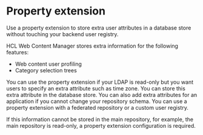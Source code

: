 # Property extension

Use a property extension to store extra user attributes in a database store without touching your backend user registry.

HCL Web Content Manager stores extra information for the following features:

-   Web content user profiling
-   Category selection trees

You can use the property extension if your LDAP is read-only but you want users to specify an extra attribute such as time zone. You can store this extra attribute in the database store. You can also add extra attributes for an application if you cannot change your repository schema. You can use a property extension with a federated repository or a custom user registry.

If this information cannot be stored in the main repository, for example, the main repository is read-only, a property extension configuration is required.



